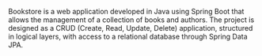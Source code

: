 Bookstore is a web application developed in Java using Spring Boot that allows the management of a collection of books and authors. The project is designed as a CRUD (Create, Read, Update, Delete) application, structured in logical layers, with access to a relational database through Spring Data JPA.

